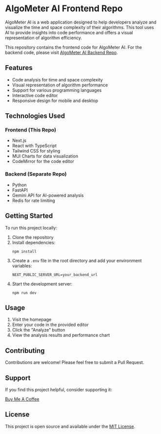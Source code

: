 # AlgoMeter AI Frontend Repo

AlgoMeter AI is a web application designed to help developers analyze and visualize the time and space complexity of their algorithms. This tool uses AI to provide insights into code performance and offers a visual representation of algorithm efficiency.

This repository contains the frontend code for AlgoMeter AI. For the backend code, please visit [AlgoMeter AI Backend Repo](https://github.com/raumildhandhukia/AlgoMeterAIBack).

## Features

- Code analysis for time and space complexity
- Visual representation of algorithm performance
- Support for various programming languages
- Interactive code editor
- Responsive design for mobile and desktop

## Technologies Used

### Frontend (This Repo)

- Next.js
- React with TypeScript
- Tailwind CSS for styling
- MUI Charts for data visualization
- CodeMirror for the code editor

### Backend (Separate Repo)

- Python
- FastAPI
- Gemini API for AI-powered analysis
- Redis for rate limiting

## Getting Started

To run this project locally:

1. Clone the repository
2. Install dependencies:
   ```
   npm install
   ```
3. Create a `.env` file in the root directory and add your environment variables:
   ```
   NEXT_PUBLIC_SERVER_URL=your_backend_url
   ```
4. Start the development server:
   ```
   npm run dev
   ```

## Usage

1. Visit the homepage
2. Enter your code in the provided editor
3. Click the "Analyze" button
4. View the analysis results and performance chart

## Contributing

Contributions are welcome! Please feel free to submit a Pull Request.

## Support

If you find this project helpful, consider supporting it:

[Buy Me A Coffee](https://buymeacoffee.com/raumildhandhukia)

## License

This project is open source and available under the [MIT License](LICENSE).
